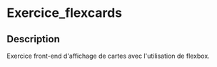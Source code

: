 # Exercice_flexcards
## Description
Exercice front-end d'affichage de cartes avec l'utilisation de flexbox.
